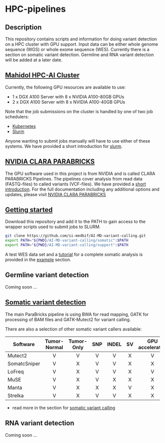 # HPC-pipelines

## Description

This repository contains scripts and information for doing variant detection on a HPC cluster with GPU support. Input data can be either whole genome sequence (WGS) or whole exome sequence (WES). Currently there is a section on somatic variant detection. Germline and RNA variant detection will be added at a later date.

## [Mahidol HPC-AI Cluster](https://github.com/si-medbif/AI-MD-variant-calling/blob/main/documents/hpc-server.md)

Currently, the following GPU resources are available to use:
* 1 x DGX A100 Server with 8 x NVIDIA A100-80GB GPUs
* 2 x DGX A100 Server with 8 x NVIDIA A100-40GB GPUs

Note that the job submissions on the cluster is handled by one of two job schedulers:
* [Kubernetes](https://kubernetes.io/docs/tutorials/)
* [Slurm](https://slurm.schedmd.com/quickstart.html)

Anyone wanting to submit jobs manually will have to use either of these systems. We have provided a short introduction for [slurm](https://github.com/si-medbif/AI-MD-variant-calling/documents/slurm.md).

## [NVIDIA CLARA PARABRICKS](https://docs.nvidia.com/clara/parabricks/3.7.0/index.html)

The GPU software used in this project is from NVIDIA and is called CLARA PARABRICKS Pipelines. The pipelines cover analysis from read data (FASTQ-files) to called variants (VCF-files). We have provided a [short introduction](https://github.com/si-medbif/AI-MD-variant-calling/blob/main/documents/parabricks.md#nvidia-clara-parabricks). For the full documentation including any additional options and updates, please visit [NVIDIA CLARA PARABRICKS](https://docs.nvidia.com/clara/parabricks/3.7.0/index.html)

## [Getting started](https://github.com/si-medbif/AI-MD-variant-calling/example/tutorial.md)

Download this repository and add it to the PATH to gain access to the wrapper scripts used to submit jobs to SLURM.
```bash
git clone https://github.com/si-medbif/AI-MD-variant-calling.git
export PATH="${PWD}/AI-MD-variant-calling/somatic":$PATH
export PATH="${PWD}/AI-MD-variant-calling/support":$PATH
```

A test WES data set and a [tutorial](https://github.com/si-medbif/AI-MD-variant-calling/blob/main/example/tutorial.md) for a complete somatic analysis is provided in the [example](https://github.com/si-medbif/AI-MD-variant-calling/example) section.

## Germline variant detection

Coming soon ...

## [Somatic variant detection](https://github.com/si-medbif/AI-MD-variant-calling/tree/main/somatic#somatic-variant-detection)

The main ParaBricks pipeline is using BWA for read mapping, GATK for processing of BAM files and GATK-Mutect2 for variant calling.

There are also a selection of other somatic variant callers available:

| Software     | Tumor-Normal | Tumor-Only | SNP | INDEL |  SV  | GPU accelerated |
| ------------ | :----------: | :--------: | :-: | :---: | :--: | :-------------: |
| Mutect2      | V            | V          | V   | V     | X    | V               |
| SomatcSniper | V            | X          | V   | V     | X    | X               |
| LoFreq       | V            | X          | V   | V     | X    | V               |
| MuSE         | V            | X          | V   | X     | X    | X               |
| Manta        | V            | X          | X   | X     | V    | X               |
| Strelka      | V            | X          | V   | V     | X    | X               |

- read more in the section for [somatic variant calling](https://github.com/si-medbif/AI-MD-variant-calling/tree/main/somatic#somatic-variant-detection)

## RNA variant detection

Coming soon ...
